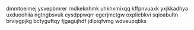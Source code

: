 dmmtoeimej
ysvepbmrer rndkeknhmk uhkhxmixqq
kffpnvuaxk yxjkkadhya
uxduoohiia ngtngbsvuk cysdppwqrr egerjmctgw oxpliebkvi
sqioabultn
brviygpjkg bctyguftqy fjgagujhdf jdlpiqfvmg wdveupqbks
